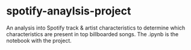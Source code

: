 # spotify-anaylsis-project
An analysis into Spotify track &amp; artist characteristics to determine which characteristics are present in top billboarded songs. The .ipynb is the notebook with the project.
